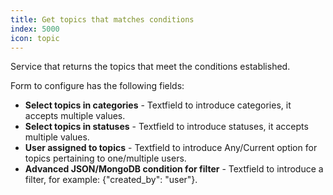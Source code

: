 ```yaml
---
title: Get topics that matches conditions
index: 5000
icon: topic
---
```


Service that returns the topics that meet the conditions established. 

Form to configure has the following fields:

- **Select topics in categories** - Textfield to introduce categories, it accepts multiple values.
- **Select topics in statuses** - Textfield to introduce statuses, it accepts multiple values.
- **User assigned to topics** - Textfield to introduce Any/Current option for topics pertaining to one/multiple users.
- **Advanced JSON/MongoDB condition for filter** - Textfield to introduce a filter, for example: {"created_by": "user"}.

